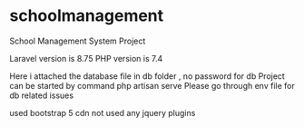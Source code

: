 # schoolmanagement
School Management System Project

Laravel version is 8.75
PHP version is 7.4

Here i attached the database file in db folder , no password for db
Project can be started by command php artisan serve
Please go through env file for db related issues

used bootstrap 5 cdn
not used any jquery plugins
